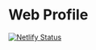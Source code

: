 # Web Profile
 [![Netlify Status](https://api.netlify.com/api/v1/badges/3637bf38-8683-42b3-8fcf-5c53928d3b63/deploy-status)](https://app.netlify.com/sites/ardianff/deploys)

